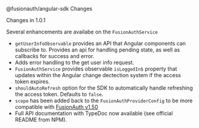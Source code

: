 @fusionauth/angular-sdk Changes

Changes in 1.0.1

Several enhancements are availabe on the `FusionAuthService`

- `getUserInfoObservable` provides an API that Angular components can subscribe to. Provides an api for handling pending state, as well as callbacks for success and error.
- Adds error handling to the get user info request.
- `FusionAuthService` provides observable `isLoggedIn$` property that updates within the Angular change dectection system if the access token expires.
- `shouldAutoRefresh` option for the SDK to automatically handle refreshing the access token. Defaults to `false`.
- `scope` has been added back to the `FusionAuthProviderConfig` to be more compatible with [FusionAuth v1.50](https://fusionauth.io/docs/release-notes/#version-1-50-0)
- Full API documentation with TypeDoc now available (see official README from NPM).
